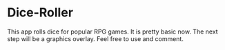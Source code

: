 # Dice-Roller

This app rolls dice for popular RPG games. It is pretty basic now. 
The next step will be a graphics overlay. 
Feel free to use and comment. 
